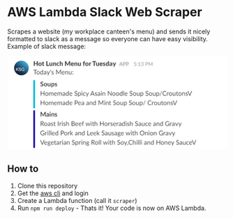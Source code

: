 # AWS Lambda Slack Web Scraper

Scrapes a website (my workplace canteen's menu) and sends it nicely formatted to
slack as a message so everyone can have easy visibility. Example of slack message:

![Sample message in Slack](docs/slack-message-sample.png)

## How to
1. Clone this repository
2. Get the [aws cli][] and login
3. Create a Lambda function (call it `scraper`)
4. Run `npm run deploy` - Thats it! Your code is now on AWS Lambda.


[aws cli]: http://docs.aws.amazon.com/cli/latest/userguide/installing.html
